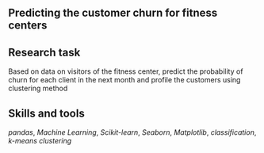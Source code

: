 ## Predicting the customer churn for fitness centers

## Research task

Based on data on visitors of the fitness center, predict the probability of churn for each client in the next month and profile the customers using clustering method

## Skills and tools
*pandas*, *Machine Learning*, *Scikit-learn*, *Seaborn*, *Matplotlib*, *classification*, *k-means clustering*
